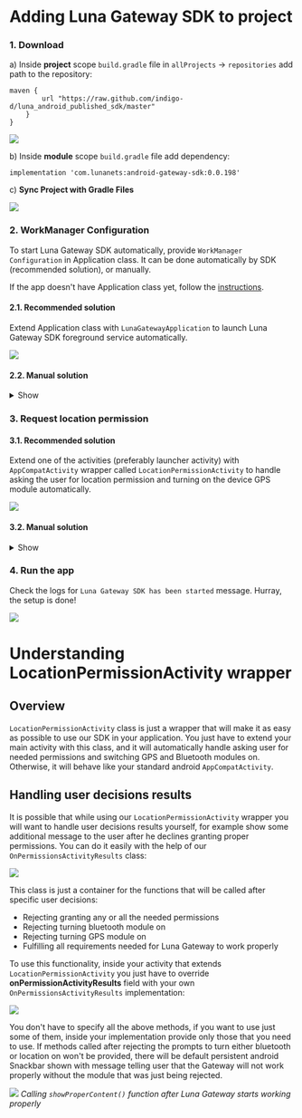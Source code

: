 # Adding Luna Gateway SDK to project

### 1. Download

a) Inside **project** scope `build.gradle` file in `allProjects` -> `repositories` add path to the repository:

    maven {
            url "https://raw.github.com/indigo-d/luna_android_published_sdk/master"
        }
    }

![](https://i.ibb.co/fDdzVpf/Screenshot-2021-07-07-at-13-39-01.png)

b) Inside **module** scope `build.gradle` file add dependency:

    implementation 'com.lunanets:android-gateway-sdk:0.0.198'

c) **Sync Project with Gradle Files**

![](https://i.ibb.co/yQZBVZ1/Screenshot-2021-07-06-at-14-35-12.png)

### 2. WorkManager Configuration

To start Luna Gateway SDK automatically, provide `WorkManager Configuration` in Application class. It can be done automatically by SDK (recommended solution), or manually.

If the app doesn't have Application class yet, follow the [instructions](https://docs.rudderstack.com/stream-sources/rudderstack-sdk-integration-guides/rudderstack-android-sdk/add-an-application-class-to-you-android-application).

#### 2.1. Recommended solution

Extend Application class with `LunaGatewayApplication` to launch Luna Gateway SDK foreground service automatically.

![](https://i.ibb.co/wYJG2r8/Screenshot-2021-07-05-at-16-05-18.png)

#### 2.2. Manual solution

<details>
  <summary>Show</summary>

a) Implement `androidx.work.Configuration.Provider` inside Application class and provide `Configuration` manually:

![](https://i.ibb.co/cy7vNKR/Screenshot-2021-07-05-at-16-07-24.png)

b) Add dependencies for `androidx.work` inside your module scope `build.gradle` file:
		
    implementation "androidx.work:work-runtime-ktx:2.5.0"
    implementation "androidx.work:work-multiprocess:2.5.0"

c) Inside Application class `onCreate()` function call `LunaGatewayInitializer.getInstance([application context])`:

![](https://i.ibb.co/x16XN2L/Screenshot-2021-07-06-at-12-34-03.png)
		
</details>
	
### 3. Request location permission

#### 3.1. Recommended solution

Extend one of the activities (preferably launcher activity) with `AppCompatActivity` wrapper called `LocationPermissionActivity` to handle asking the user for location permission and turning on the device GPS module automatically.

![](https://i.ibb.co/YfWPbSR/Screenshot-2021-07-05-at-16-10-24.png)

#### 3.2. Manual solution

<details>
  <summary>Show</summary>

To request **"While using the app"** location permission manually follow the official tutorials:

- https://developer.android.com/training/permissions/requesting
- https://developer.android.com/training/location/permissions
	
</details>

### 4. Run the app

Check the logs for `Luna Gateway SDK has been started` message. Hurray, the setup is done!

![](https://i.ibb.co/Jn6pGPt/Screenshot-2021-07-07-at-16-51-46.png)


# Understanding LocationPermissionActivity wrapper
## Overview
`LocationPermissionActivity` class is just a wrapper that will make it as easy as possible to use our SDK in your application. You just have to extend your main activity with this class, and it will automatically handle asking user for needed permissions and switching GPS and Bluetooth modules on. Otherwise, it will behave like your standard android `AppCompatActivity`.
## Handling user decisions results
It is possible that while using our `LocationPermissionActivity` wrapper you will want to handle user decisions results yourself, for example show some additional message to the user after he declines granting proper permissions. You can do it easily with the help of our `OnPermissionsActivityResults` class:

![](https://i.ibb.co/ys7J6WY/Screenshot-2021-07-14-at-15-24-17.png)

This class is just a container for the functions that will be called after specific user decisions: 
- Rejecting granting any or all the needed permissions
- Rejecting turning bluetooth module on
- Rejecting turning GPS module on
- Fulfilling all requirements needed for Luna Gateway to work properly

To use this functionality, inside your activity that extends `LocationPermissionActivity` you just have to override **onPermissionActivityResults** field with your own `OnPermissionsActivityResults` implementation:

![](https://i.ibb.co/K2KXcLb/Screenshot-2021-07-14-at-15-31-39.png)

You don't have to specify all the above methods, if you want to use just some of them, inside your implementation provide only those that you need to use. If methods called after rejecting the prompts to turn either bluetooth or location on won't be provided, there will be default persistent android Snackbar shown with message telling user that the Gateway will not work properly without the module that was just being rejected.

![](https://i.ibb.co/SmBvXMm/Screenshot-2021-07-14-at-15-27-27.png)
*Calling `showProperContent()` function after Luna Gateway starts working properly*
